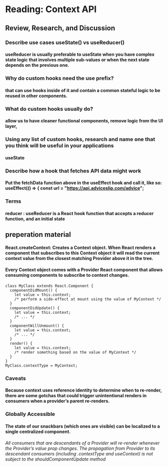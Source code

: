 # Reading: Context API
## Review, Research, and Discussion
### Describe use cases useState() vs useReducer()
#### useReducer is usually preferable to useState when you have complex state logic that involves multiple sub-values or when the next state depends on the previous one.
### Why do custom hooks need the use prefix?
#### that can use hooks inside of it and contain a common stateful logic to be reused in other components.
### What do custom hooks usually do?
#### allow us to have cleaner functional components, remove logic from the UI layer,
### Using any list of custom hooks, research and name one that you think will be useful in your applications
#### useState
### Describe how a hook that fetches API data might work
#### Put the fetchData function above in the useEffect hook and call it, like so: useEffect(() => { const url = "https://api.adviceslip.com/advice";

### Terms
#### reducer : useReducer is a React hook function that accepts a reducer function, and an initial state

## preperation material
#### React.createContext: Creates a Context object. When React renders a component that subscribes to this Context object it will read the current context value from the closest matching Provider above it in the tree.

#### Every Context object comes with a Provider React component that allows consuming components to subscribe to context changes.

```
class MyClass extends React.Component {
  componentDidMount() {
    let value = this.context;
    /* perform a side-effect at mount using the value of MyContext */
  }
  componentDidUpdate() {
    let value = this.context;
    /* ... */
  }
  componentWillUnmount() {
    let value = this.context;
    /* ... */
  }
  render() {
    let value = this.context;
    /* render something based on the value of MyContext */
  }
}
MyClass.contextType = MyContext;

```

### Caveats
#### Because context uses reference identity to determine when to re-render, there are some gotchas that could trigger unintentional renders in consumers when a provider’s parent re-renders.

### Globally Accessible
#### The state of our snackbars (which ones are visible) can be localized to a single centralized component.

###### All consumers that are descendants of a Provider will re-render whenever the Provider’s value prop changes. The propagation from Provider to its descendant consumers (including .contextType and useContext) is not subject to the shouldComponentUpdate method
